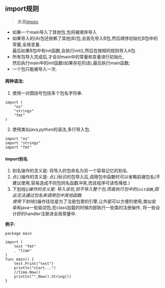 ## import规则
> 来源[imooc](https://www.imooc.com/video/16850)

* 如果一个main导入了其他包,包将被顺序导入
* 如果导入的(A)包还依赖了其他(B)包,会首先导入B包,然后顺序初始化B包中的常量,全局变量.  
  最后如果B包中有init函数,会执行init(),然后在按相同规则导入A包.
* 所有包导入完成后,才会对main中的常量和变量进行初始化,  
  然后执行main中的init函数(如果存在的话),最后执行main函数;
* 一个包只能被导入一次.

#### 两种语法:

1. 使用一对圆括号包括多个包名字符串.
```
import (
	"os"
	"strings"
	"fmt"
)
```

2. 使用类似java,python的语法,多行导入包.
```
import "os"
import "strings"
import "fmt"
```

#### import别名

1. 别名操作的含义是: 将导入的包命名为另一个容易记忆的别名.
2. 点(.)操作的含义是: 点(.)标识的包导入后,调用包中函数时可以省略前缀包名(不建议使用,容易造成不同包同名函数冲突,而且程序可读性降低.)
3. 下划线(_)操作的含义是: 导入该包,但不导入整个包,而是执行包中的`init函数`,因此无法通过包名来调用包中其他函数.  
    使用下划线(_)操作往往是为了注册包里的引擎,让外部可以方便的使用,类似安卓和java一些驱动包,在class加载的时候内部执行一些类的注册操作,
    将一些设计好的handler注册进全局常量中.  
    
**例子:**
```
package main

import (
	test "fmt"
	. "time"
)
func main() {
	test.Print("test")
	println("start...")
	//time.Now()
	println("",Now().String())
}
```